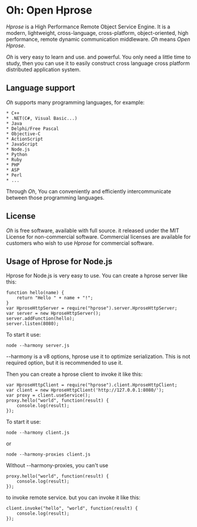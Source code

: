 Oh: Open Hprose
===============

*Hprose* is a High Performance Remote Object Service Engine. It is a modern,
lightweight, cross-language, cross-platform, object-oriented, high performance,
remote dynamic communication middleware. *Oh* means *Open Hprose*.

*Oh* is very easy to learn and use. and powerful. You only need a little time to
study, then you can use it to easily construct cross language cross platform
distributed application system.

Language support
----------------

*Oh* supports many programming languages, for example:

    * C++
    * .NET(C#, Visual Basic...)
    * Java
    * Delphi/Free Pascal
    * Objective-C
    * ActionScript
    * JavaScript
    * Node.js
    * Python
    * Ruby
    * PHP
    * ASP
    * Perl
    * ...

Through *Oh*, You can conveniently and efficiently intercommunicate between those
programming languages.

License
-------

*Oh* is free software, available with full source. it released under the MIT
License for non-commercial software. Commercial licenses are available for 
customers who wish to use *Hprose* for commercial software.

Usage of Hprose for Node.js
---------------------------

Hprose for Node.js is very easy to use. You can create a hprose server like this:

    function hello(name) {
        return "Hello " + name + "!";
    }
    var HproseHttpServer = require("hprose").server.HproseHttpServer;
    var server = new HproseHttpServer();
    server.addFunction(hello);
    server.listen(8080);

To start it use:

    node --harmony server.js

--harmony is a v8 options, hprose use it to optimize serialization.
This is not required option, but it is recommended to use it.

Then you can create a hprose client to invoke it like this:

    var HproseHttpClient = require("hprose").client.HproseHttpClient;
    var client = new HproseHttpClient('http://127.0.0.1:8080/');
    var proxy = client.useService();
    proxy.hello("world", function(result) {
        console.log(result);
    });

To start it use:

    node --harmony client.js
    
or

    node --harmony-proxies client.js

Without --harmony-proxies, you can't use

    proxy.hello("world", function(result) {
        console.log(result);
    });

to invoke remote service. but you can invoke it like this:

    client.invoke("hello", "world", function(result) {
        console.log(result);
    });
